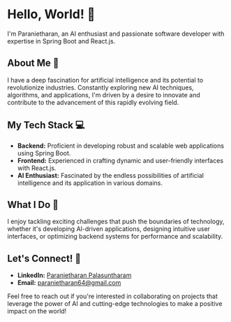 # Hello, World! 👋

I'm Paranietharan, an AI enthusiast and passionate software developer with expertise in Spring Boot and React.js.

## About Me 🧠

I have a deep fascination for artificial intelligence and its potential to revolutionize industries. Constantly exploring new AI techniques, algorithms, and applications, I'm driven by a desire to innovate and contribute to the advancement of this rapidly evolving field.

## My Tech Stack 💻

- **Backend:** Proficient in developing robust and scalable web applications using Spring Boot.
- **Frontend:** Experienced in crafting dynamic and user-friendly interfaces with React.js.
- **AI Enthusiast:** Fascinated by the endless possibilities of artificial intelligence and its application in various domains.

## What I Do 🚀

I enjoy tackling exciting challenges that push the boundaries of technology, whether it's developing AI-driven applications, designing intuitive user interfaces, or optimizing backend systems for performance and scalability.

## Let's Connect! 🌱

- **LinkedIn:** [Paranietharan Palasuntharam](https://lk.linkedin.com/in/paranietharan-palasuntharam)
- **Email:** paranietharan64@gmail.com

Feel free to reach out if you're interested in collaborating on projects that leverage the power of AI and cutting-edge technologies to make a positive impact on the world!
